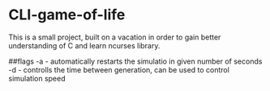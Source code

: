 # CLI-game-of-life
This is a small project, built on a vacation in order to gain better understanding of C and learn ncurses library. 

##flags 
-a <seconds> - automatically restarts the simulatio in given number of seconds
-d <milliseconds> - controlls the time between generation, can be used to control simulation speed
